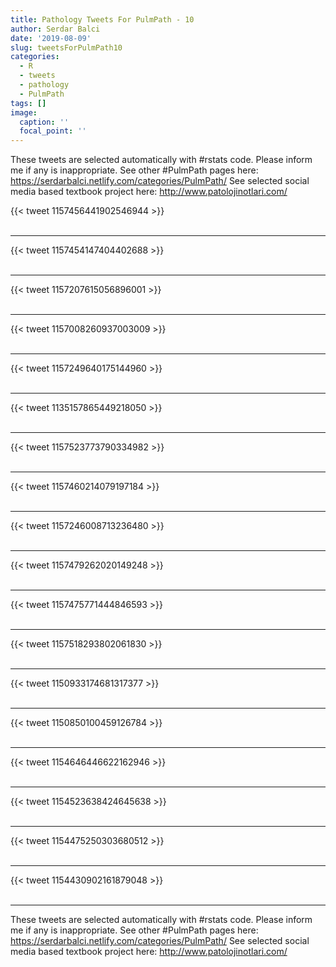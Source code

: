 ```yaml
---
title: Pathology Tweets For PulmPath - 10
author: Serdar Balci
date: '2019-08-09'
slug: tweetsForPulmPath10
categories:
  - R
  - tweets
  - pathology
  - PulmPath
tags: []
image:
  caption: ''
  focal_point: ''
---
```



These tweets are selected automatically with #rstats code. Please inform me if any is inappropriate.
See other #PulmPath pages here: https://serdarbalci.netlify.com/categories/PulmPath/ 
See selected social media based textbook project here: http://www.patolojinotlari.com/

{{< tweet 1157456441902546944 >}}
<br>
<br>
<hr>
{{< tweet 1157454147404402688 >}}
<br>
<br>
<hr>
{{< tweet 1157207615056896001 >}}
<br>
<br>
<hr>
{{< tweet 1157008260937003009 >}}
<br>
<br>
<hr>
{{< tweet 1157249640175144960 >}}
<br>
<br>
<hr>
{{< tweet 1135157865449218050 >}}
<br>
<br>
<hr>
{{< tweet 1157523773790334982 >}}
<br>
<br>
<hr>
{{< tweet 1157460214079197184 >}}
<br>
<br>
<hr>
{{< tweet 1157246008713236480 >}}
<br>
<br>
<hr>
{{< tweet 1157479262020149248 >}}
<br>
<br>
<hr>
{{< tweet 1157475771444846593 >}}
<br>
<br>
<hr>
{{< tweet 1157518293802061830 >}}
<br>
<br>
<hr>
{{< tweet 1150933174681317377 >}}
<br>
<br>
<hr>
{{< tweet 1150850100459126784 >}}
<br>
<br>
<hr>
{{< tweet 1154646446622162946 >}}
<br>
<br>
<hr>
{{< tweet 1154523638424645638 >}}
<br>
<br>
<hr>
{{< tweet 1154475250303680512 >}}
<br>
<br>
<hr>
{{< tweet 1154430902161879048 >}}
<br>
<br>
<hr>


These tweets are selected automatically with #rstats code. Please inform me if any is inappropriate.
See other #PulmPath pages here: https://serdarbalci.netlify.com/categories/PulmPath/ 
See selected social media based textbook project here: http://www.patolojinotlari.com/
